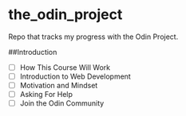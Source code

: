 # the_odin_project
Repo that tracks my progress with the Odin Project.


##Introduction

- [ ] How This Course Will Work
- [ ] Introduction to Web Development
- [ ] Motivation and Mindset
- [ ] Asking For Help
- [ ] Join the Odin Community

